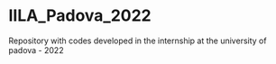 # IILA_Padova_2022
Repository with codes developed in the internship at the university of padova - 2022
